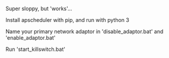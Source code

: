 Super sloppy, but 'works'...

Install apscheduler with pip, and run with python 3

Name your primary network adaptor in 'disable_adaptor.bat' and 'enable_adaptor.bat'

Run 'start_killswitch.bat'
